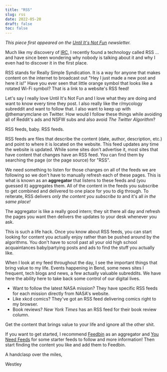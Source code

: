 ```yaml
---
title: "RSS"
slug: rss
date: 2022-05-20
draft: false
toc: false
---
```

*This piece first appeared on the [Until It's Not Fun](https://untilitsnotfun.com/posts/2022-05-20/) newsletter.*

Much like my discovery of [IRC,](https://untilitsnotfun.com/posts/2022-04-15/#the-tech-shelf) I recently found a technology called RSS ... and have since been wondering why nobody is talking about it and why I even had to discover it in the first place.

RSS stands for Really Simple Syndication. It is a way for anyone that makes content on the internet to broadcast out "Hey I just made a new post and here it is!" Have you ever seen that little orange symbol that looks like a rotated Wi-Fi symbol? That is a link to a website's RSS feed!

Let's say I really love Until It's Not Fun and I love what they are doing and want to know every time they post. I also really like the r/mycology subreddit and want to follow that. I also want to keep up with @themarymclane on Twitter. How would I follow these things while avoiding all of Reddit's ads and NSFW subs and also avoid *The Twitter Algorithm*?

RSS feeds, baby. RSS feeds.  

RSS feeds are files that describe the content (date, author, description, etc.) and point to where it is located on the website. This feed updates any time the website is updated. While some sites don't advertise it, most sites that have content that changes have an RSS feed. You can find them by searching the page (or the page source) for "RSS".

We need something to listen for those changes on all of the feeds we are following so we don't have to manually refresh each of these pages. This is what is known as an **aggregator** that listens to these feeds and (you guessed it) aggregates them. All of the content in the feeds you subscribe to get combined and delivered to one place for you to dig through. To reiterate, RSS delivers *only the content you subscribe to* and it's all *in the same place!*

The aggregator is like a really good intern; they sit there all day and refresh the pages you want then delivers the updates to your desk whenever you ask.

This is such a life hack. Once you know about RSS feeds, you can start looking for content you actually enjoy rather than be pushed around by the algorithms. You don't have to scroll past all your old high school acquaintances baby/partying posts and ads to find the stuff you actually like.

When I look at my feed throughout the day, I see the important things that bring value to my life. Events happening in Bend, some news sites I frequent, tech blogs and news, a few actually valuable subreddits. We have here the ability here to take back some control of our digital lives.

- Want to follow the latest NASA mission? They have specific RSS feeds for each mission directly from NASA's website.
- Like xkcd comics? They've got an RSS feed delivering comics right to my browser.
- Book reviews? *New York Times* has an RSS feed for their book review column.

Get the content that brings value to your life and ignore all the other shit.

If you want to get started, I recommend [Feedbin](https://feedbin.com/) as an aggregator and [You Need Feeds](https://www.youneedfeeds.com/) for some starter feeds to follow and more information! Then start finding the content you like and add them to Feedbin.

A handclasp over the miles,

Westley